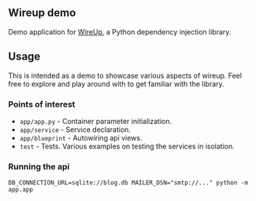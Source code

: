 ## Wireup demo

Demo application for [WireUp](https://maldoinc.github.io/wireup/), a Python dependency injection library.

## Usage

This is intended as a demo to showcase various aspects of wireup. Feel free to explore 
and play around with to get familiar with the library.

### Points of interest

* `app/app.py` - Container parameter initialization.
* `app/service` - Service declaration.
* `app/blueprint` - Autowiring api views.
* `test` - Tests. Various examples on testing the services in isolation.

### Running the api

`DB_CONNECTION_URL=sqlite://blog.db MAILER_DSN="smtp://..." python -m app.app`
